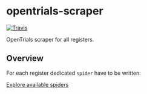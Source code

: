 # opentrials-scraper

[![Travis](https://img.shields.io/travis/opentrials/scraper/master.svg)](https://travis-ci.org/opentrials/scraper)

OpenTrials scraper for all registers.

## Overview

For each register dedicated `spider` have to be written:

[Explore available spiders](https://github.com/opentrials/scraper/tree/master/scraper/spiders)
